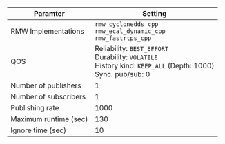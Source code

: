 | Paramter               | Setting                                                                                                                   |
|------------------------|---------------------------------------------------------------------------------------------------------------------------|
| RMW Implementations    | `rmw_cyclonedds_cpp`<br>`rmw_ecal_dynamic_cpp`<br>`rmw_fastrtps_cpp`                                                      |
| QOS                    | Reliability: `BEST_EFFORT`<br>Durability: `VOLATILE`<br>History kind: `KEEP_ALL` (Depth: 1000)<br>Sync. pub/sub: 0        |
| Number of publishers   | 1                                                                                                                         |
| Number of subscribers  | 1                                                                                                                         |
| Publishing rate        | 1000                                                                                                                      |
| Maximum runtime (sec)  | 130                                                                                                                       |
| Ignore time (sec)      | 10                                                                                                                        |
